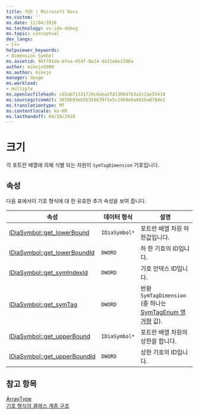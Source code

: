 ```yaml
---
title: 차원 | Microsoft Docs
ms.custom: ''
ms.date: 11/04/2016
ms.technology: vs-ide-debug
ms.topic: conceptual
dev_langs:
- C++
helpviewer_keywords:
- Dimension Symbol
ms.assetid: 94f791da-bfea-454f-8a14-da31e8e1596a
author: mikejo5000
ms.author: mikejo
manager: douge
ms.workload:
- multiple
ms.openlocfilehash: c65ab71331729c6aea2fd13064fb3a2c2ae55418
ms.sourcegitcommit: 3d10b93eb5b326639f3e5c19b9e6a8d1ba078de1
ms.translationtype: MT
ms.contentlocale: ko-KR
ms.lasthandoff: 04/18/2018
---
```

# <a name="dimension"></a>크기
각 포트란 배열에 의해 식별 되는 차원이 `SymTagDimension` 기호입니다.  
  
## <a name="properties"></a>속성  
 다음 표에서이 기호 형식에 대 한 유효한 추가 속성을 보여 줍니다.  
  
|속성|데이터 형식|설명|  
|--------------|---------------|-----------------|  
|[IDiaSymbol::get_lowerBound](../../debugger/debug-interface-access/idiasymbol-get-lowerbound.md)|`IDiaSymbol*`|포트란 배열 차원 하한값입니다.|  
|[IDiaSymbol::get_lowerBoundId](../../debugger/debug-interface-access/idiasymbol-get-lowerboundid.md)|`DWORD`|하 한 기호의 ID입니다.|  
|[IDiaSymbol::get_symIndexId](../../debugger/debug-interface-access/idiasymbol-get-symindexid.md)|`DWORD`|기호 인덱스 ID입니다.|  
|[IDiaSymbol::get_symTag](../../debugger/debug-interface-access/idiasymbol-get-symtag.md)|`DWORD`|반환 `SymTagDimension` (중 하나는 [SymTagEnum 열거형](../../debugger/debug-interface-access/symtagenum.md) 값).|  
|[IDiaSymbol::get_upperBound](../../debugger/debug-interface-access/idiasymbol-get-upperbound.md)|`IDiaSymbol*`|포트란 배열 차원의 상한을 합니다.|  
|[IDiaSymbol::get_upperBoundId](../../debugger/debug-interface-access/idiasymbol-get-upperboundid.md)|`DWORD`|상한 기호의 ID입니다.|  
  
## <a name="see-also"></a>참고 항목  
 [ArrayType](../../debugger/debug-interface-access/arraytype.md)   
 [기호 형식의 클래스 계층 구조](../../debugger/debug-interface-access/class-hierarchy-of-symbol-types.md)